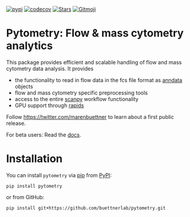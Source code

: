 [![pypi](https://img.shields.io/pypi/v/pytometry?color=blue&label=pypi%20package)](https://pypi.org/project/pytometry)
[![codecov](https://codecov.io/gh/buettnerlab/pytometry/branch/main/graph/badge.svg?token=AEG5ra92HV)](https://codecov.io/gh/buettnerlab/pytometry)
[![Stars](https://img.shields.io/github/stars/buettnerlab/pytometry?logo=GitHub&color=yellow)](https://github.com/buettnerlab/pytometry/stargazers)
<a href="https://gitmoji.dev">
<img src="https://img.shields.io/badge/gitmoji-%20😜%20😍-FFDD67.svg" alt="Gitmoji">
</a>

# Pytometry: Flow & mass cytometry analytics

This package provides efficient and scalable handling of flow and mass cytometry data analysis. It provides

- the functionality to read in flow data in the fcs file format as [anndata](https://anndata.readthedocs.io/en/latest/) objects
- flow and mass cytometry specific preprocessing tools
- access to the entire [scanpy](https://scanpy.readthedocs.io/en/stable/) workflow functionality
- GPU support through [rapids](https://github.com/clara-parabricks/rapids-single-cell-examples)

Follow https://twitter.com/marenbuettner to learn about a first public release.

For beta users: Read the [docs](https://pytometry.netlify.app).

# Installation

You can install `pytometry` via [pip](https://pip.pypa.io/) from [PyPI](PyPI):

```
pip install pytometry
```
or from GitHub:
```
pip install git+https://github.com/buettnerlab/pytometry.git
```
